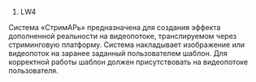 1. LW4

Система «СтримАРь» предназначена для создания эффекта дополненной реальности на видеопотоке, транслируемом через стриминговую платформу. Система накладывает изображение или видеопоток на заранее заданный пользователем шаблон. Для корректной работы шаблон должен присутствовать на видеопотоке пользователя.

